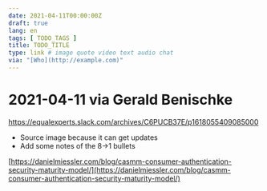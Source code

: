 ```yaml
---
date: 2021-04-11T00:00:00Z
draft: true
lang: en
tags: [ TODO_TAGS ]
title: TODO_TITLE
type: link # image quote video text audio chat
via: "[Who](http://example.com)"
---
```



# 2021-04-11 via Gerald Benischke
https://equalexperts.slack.com/archives/C6PUCB37E/p1618055409085000

* Source image because it can get updates
* Add some notes of the 8->1 bullets

[https://danielmiessler.com/blog/casmm-consumer-authentication-security-maturity-model/](https://danielmiessler.com/blog/casmm-consumer-authentication-security-maturity-model/)

